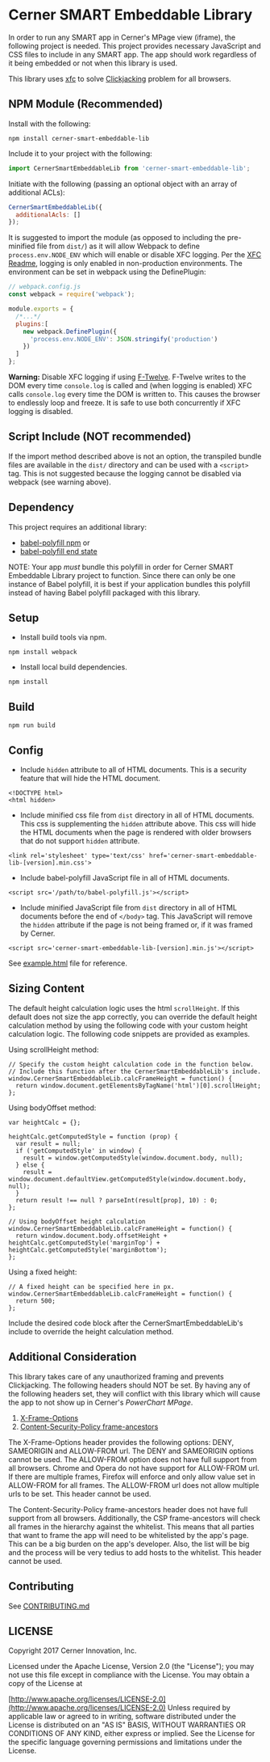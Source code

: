 # Cerner SMART Embeddable Library

In order to run any SMART app in Cerner's MPage view (iframe), the following project is needed.  This project provides necessary JavaScript and CSS files to include in any SMART app. The app should work regardless of it being embedded or not when this library is used.

This library uses [xfc](https://github.com/cerner/xfc) to solve [Clickjacking](https://www.owasp.org/index.php/Clickjacking) problem for all browsers.

## NPM Module (Recommended)

Install with the following: 
```shell
npm install cerner-smart-embeddable-lib
```

Include it to your project with the following: 
```js
import CernerSmartEmbeddableLib from 'cerner-smart-embeddable-lib';
```

Initiate with the following (passing an optional object with an array of additional ACLs):
```js
CernerSmartEmbeddableLib({
  additionalAcls: []
});
```

It is suggested to import the module (as opposed to including the pre-minified file from `dist/`) as it will allow Webpack to define `process.env.NODE_ENV` which will enable or disable XFC logging. Per the [XFC Readme](https://github.com/cerner/xfc#usage), logging is only enabled in non-production environments. The environment can be set in webpack using the DefinePlugin:

```js
// webpack.config.js
const webpack = require('webpack');

module.exports = {
  /*...*/
  plugins:[
    new webpack.DefinePlugin({
      'process.env.NODE_ENV': JSON.stringify('production')
    })
  ]
};
```

**Warning:** Disable XFC logging if using [F-Twelve](https://github.com/cerner/f-twelve/). F-Twelve writes to the DOM every time `console.log` is called and (when logging is enabled) XFC calls `console.log` every time the DOM is written to. This causes the browser to endlessly loop and freeze. It is safe to use both concurrently if XFC logging is disabled. 

## Script Include (NOT recommended) 
If the import method described above is not an option, the transpiled bundle files are available in the `dist/` directory and can be used with a `<script>` tag. This is not suggested because the logging cannot be disabled via webpack (see warning above). 


## Dependency

This project requires an additional library:
- [babel-polyfill npm](https://www.npmjs.com/package/babel-polyfill) or
- [babel-polyfill end state](https://babeljs.io/docs/usage/polyfill/#usage-in-browser)

NOTE: Your app *must* bundle this polyfill in order for Cerner SMART Embeddable Library project to function. Since there can only be one instance of Babel polyfill, it is best if your application bundles this polyfill instead of having Babel polyfill packaged with this library.

## Setup

- Install build tools via npm.

```
npm install webpack
```

- Install local build dependencies.

```
npm install
```

## Build

```
npm run build
```

## Config

- Include `hidden` attribute to all of HTML documents. This is a security feature that will hide the HTML document.

```
<!DOCTYPE html>
<html hidden>
```

- Include minified css file from `dist` directory in all of HTML documents.  This css is supplementing the `hidden` attribute above.  This css will hide the HTML documents when the page is rendered with older browsers that do not support `hidden` attribute.

```
<link rel='stylesheet' type='text/css' href='cerner-smart-embeddable-lib-[version].min.css'>
```

- Include babel-polyfill JavaScript file in all of HTML documents.

```
<script src='/path/to/babel-polyfill.js'></script>
```

- Include minified JavaScript file from `dist` directory in all of HTML documents before the end of `</body>` tag.  This JavaScript will remove the `hidden` attribute if the page is not being framed or, if it was framed by Cerner.

```
<script src='cerner-smart-embeddable-lib-[version].min.js'></script>
```

See [example.html](/example.html) file for reference.

## Sizing Content

The default height calculation logic uses the html `scrollHeight`.  If this default does not size the app correctly, you can override the default height calculation method by using the following code with your custom height calculation logic.  The following code snippets are provided as examples.

Using scrollHeight method:

```
// Specify the custom height calculation code in the function below.
// Include this function after the CernerSmartEmbeddableLib's include.
window.CernerSmartEmbeddableLib.calcFrameHeight = function() {
  return window.document.getElementsByTagName('html')[0].scrollHeight;
};
```

Using bodyOffset method:

```
var heightCalc = {};

heightCalc.getComputedStyle = function (prop) {
  var result = null;
  if ('getComputedStyle' in window) {
    result = window.getComputedStyle(window.document.body, null);
  } else {
    result = window.document.defaultView.getComputedStyle(window.document.body, null);
  }
  return result !== null ? parseInt(result[prop], 10) : 0;
};

// Using bodyOffset height calculation
window.CernerSmartEmbeddableLib.calcFrameHeight = function() {
  return window.document.body.offsetHeight + heightCalc.getComputedStyle('marginTop') + heightCalc.getComputedStyle('marginBottom');
};
```

Using a fixed height:

```
// A fixed height can be specified here in px.
window.CernerSmartEmbeddableLib.calcFrameHeight = function() {
  return 500;
};
```

Include the desired code block after the CernerSmartEmbeddableLib's include to override the height calculation method.

## Additional Consideration

This library takes care of any unauthorized framing and prevents Clickjacking. The following headers should NOT be set.  By having any of the following headers set, they will conflict with this library which will cause the app to not show up in Cerner's *PowerChart MPage*.

1. [X-Frame-Options](https://developer.mozilla.org/en-US/docs/Web/HTTP/Headers/X-Frame-Options)
2. [Content-Security-Policy frame-ancestors](https://developer.mozilla.org/en-US/docs/Web/Security/CSP/CSP_policy_directives#frame-ancestors)

The X-Frame-Options header provides the following options: DENY, SAMEORIGIN and ALLOW-FROM url.  The DENY and SAMEORIGIN options cannot be used.  The ALLOW-FROM option does not have full support from all browsers.  Chrome and Opera do not have support for ALLOW-FROM url. If there are multiple frames, Firefox will enforce and only allow value set in ALLOW-FROM for all frames. The ALLOW-FROM url does not allow multiple urls to be set. This header cannot be used.

The Content-Security-Policy frame-ancestors header does not have full support from all browsers.  Additionally, the CSP frame-ancestors will check all frames in the hierarchy against the whitelist.  This means that all parties that want to frame the app will need to be whitelisted by the app's page.  This can be a big burden on the app's developer.  Also, the list will be big and the process will be very tedius to add hosts to the whitelist.  This header cannot be used.

## Contributing

See [CONTRIBUTING.md](CONTRIBUTING.md)

## LICENSE

Copyright 2017 Cerner Innovation, Inc.

Licensed under the Apache License, Version 2.0 (the "License"); you may not use this file except in compliance with the License. You may obtain a copy of the License at

[http://www.apache.org/licenses/LICENSE-2.0](http://www.apache.org/licenses/LICENSE-2.0) Unless required by applicable law or agreed to in writing, software distributed under the License is distributed on an "AS IS" BASIS, WITHOUT WARRANTIES OR CONDITIONS OF ANY KIND, either express or implied. See the License for the specific language governing permissions and limitations under the License.
